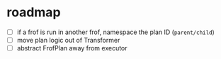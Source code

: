 # roadmap

- [ ] if a frof is run in another frof, namespace the plan ID (`parent/child`)
- [ ] move plan logic out of Transformer
- [ ] abstract FrofPlan away from executor

